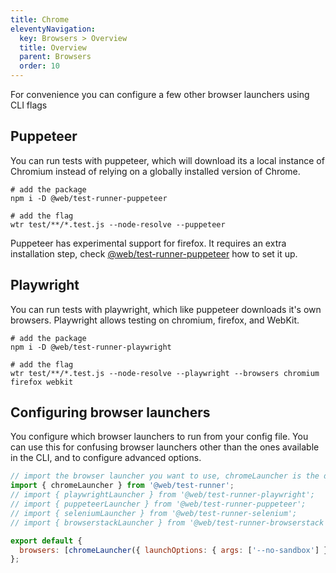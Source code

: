 ```yaml
---
title: Chrome
eleventyNavigation:
  key: Browsers > Overview
  title: Overview
  parent: Browsers
  order: 10
---
```


For convenience you can configure a few other browser launchers using CLI flags

## Puppeteer

You can run tests with puppeteer, which will download its a local instance of Chromium instead of relying on a globally installed version of Chrome.

```
# add the package
npm i -D @web/test-runner-puppeteer

# add the flag
wtr test/**/*.test.js --node-resolve --puppeteer
```

Puppeteer has experimental support for firefox. It requires an extra installation step, check [@web/test-runner-puppeteer](./browser-launchers/puppeteer.md) how to set it up.

## Playwright

You can run tests with playwright, which like puppeteer downloads it's own browsers. Playwright allows testing on chromium, firefox, and WebKit.

```
# add the package
npm i -D @web/test-runner-playwright

# add the flag
wtr test/**/*.test.js --node-resolve --playwright --browsers chromium firefox webkit
```

## Configuring browser launchers

You configure which browser launchers to run from your config file. You can use this for confusing browser launchers other than the ones available in the CLI, and to configure advanced options.

```js
// import the browser launcher you want to use, chromeLauncher is the default
import { chromeLauncher } from '@web/test-runner';
// import { playwrightLauncher } from '@web/test-runner-playwright';
// import { puppeteerLauncher } from '@web/test-runner-puppeteer';
// import { seleniumLauncher } from '@web/test-runner-selenium';
// import { browserstackLauncher } from '@web/test-runner-browserstack';

export default {
  browsers: [chromeLauncher({ launchOptions: { args: ['--no-sandbox'] } })],
};
```
